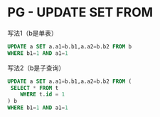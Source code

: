 # PG - UPDATE SET FROM

写法1（b是单表）

```sql
UPDATE a SET a.a1=b.b1,a.a2=b.b2 FROM b
WHERE b1=1 AND a1=1
```

写法2（b是子查询）

```sql
UPDATE a SET a.a1=b.b1,a.a2=b.b2 FROM (
 SELECT * FROM t
    WHERE t.id = 1
) b
WHERE b1=1 AND a1=1
```
